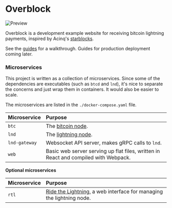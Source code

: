 # Overblock

![Preview](https://imgur.com/DLpQVsp.png)

Overblock is a development example website for receiving bitcoin lightning
payments, inspired by Acinq's [starblocks](https://starblocks.acinq.co/).

See the [guides](guides/) for a walkthrough. Guides for production deployment
coming later.

### Microservices

This project is written as a collection of microservices. Since some of the
dependencies are executables (such as `btcd` and `lnd`), it's nice to separate
the concerns and just wrap them in containers. It would also be easier to
scale.

The microservices are listed in the `./docker-compose.yaml` file.

| Microservice | Purpose |
| :--- | :--- |
| `btc` | The [bitcoin node](https://github.com/btcsuite/btcd). |
| `lnd` | The [lightning node](https://github.com/lightningnetwork/lnd). |
| `lnd-gateway` | Websocket API server, makes gRPC calls to `lnd`. |
| `web` | Basic web server serving up flat files, written in React and compiled with Webpack. |

**Optional microservices**

| Microservice | Purpose |
| :--- | :--- |
| `rtl` | [Ride the Lightning](https://github.com/Ride-The-Lightning/RTL), a web interface for managing the lightning node. |
